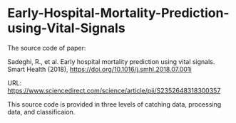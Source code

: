 # Early-Hospital-Mortality-Prediction-using-Vital-Signals
The source code of paper:

Sadeghi, R., et al. Early hospital mortality prediction using vital signals. Smart Health (2018), https://doi.org/10.1016/j.smhl.2018.07.001i

URL: https://www.sciencedirect.com/science/article/pii/S2352648318300357

This source code is provided in three levels of catching data, processing data, and classificaion.
